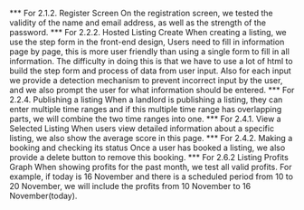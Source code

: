 *** For 2.1.2. Register Screen
    On the registration screen, we tested the validity of the name and email address, as well as the strength of the password.
*** For 2.2.2. Hosted Listing Create
    When creating a listing, we use the step form in the front-end design, Users need to fill in information page by page, this is more user friendly than using a single form to fill in all information. The difficulty in doing this is that we have to use a lot of html to build the step form  and process of data from user input.
    Also for each input we provide a detection mechanism to prevent incorrect input by the user, and we also prompt the user for what information should be entered.
*** For 2.2.4. Publishing a listing
    When a landlord is publishing a listing, they can enter multiple time ranges and if this multiple time range has overlapping parts, we will combine the two time ranges into one.
*** For 2.4.1. View a Selected Listing
    When users view detailed information about a specific listing, we also show the average score in this page.
*** For 2.4.2. Making a booking and checking its status
    Once a user has booked a listing, we also provide a delete button to remove this booking.
*** For 2.6.2 Listing Profits Graph
    When showing profits for the past month, we test all valid profits. For example, if today is 16 November and there is a scheduled period from 10 to 20 November, we will include the profits from 10 November to 16 November(today).